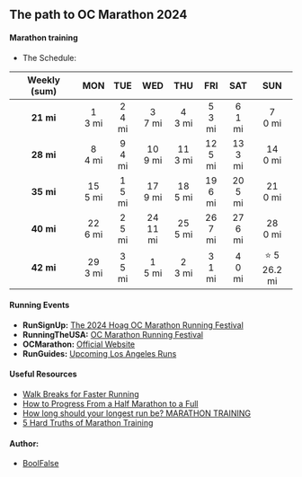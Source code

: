 
## The path to OC Marathon 2024


#### Marathon training

- The Schedule:

| Weekly (sum) |    MON     |    TUE    |     WED     |    THU     |    FRI     |    SAT     |      SUN       |
|:------------:|:----------:|:---------:|:-----------:|:----------:|:----------:|:----------:|:--------------:|
|  **21 mi**   | 1<br>3 mi  | 2<br>4 mi |  3<br>7 mi  | 4<br>3 mi  | 5<br>3 mi  | 6<br>1 mi  |   7<br>0 mi    |
|  **28 mi**   | 8<br>4 mi  | 9<br>4 mi | 10<br>9 mi  | 11<br>3 mi | 12<br>5 mi | 13<br>3 mi |   14<br>0 mi   |
|  **35 mi**   | 15<br>5 mi | 1<br>5 mi | 17<br>9 mi  | 18<br>5 mi | 19<br>6 mi | 20<br>5 mi |   21<br>0 mi   |
|  **40 mi**   | 22<br>6 mi | 2<br>5 mi | 24<br>11 mi | 25<br>5 mi | 26<br>7 mi | 27<br>6 mi |   28<br>0 mi   |
|  **42 mi**   | 29<br>3 mi | 3<br>5 mi |  1<br>5 mi  | 2<br>3 mi  | 3<br>1 mi  | 4<br>0 mi  | ⭐ 5<br>26.2 mi |


#### Running Events

- **RunSignUp:** [The 2024 Hoag OC Marathon Running Festival](https://runsignup.com/Race/CA/CostaMesa/The2024SDCCUOCMarathonRunningFestival)
- **RunningTheUSA:** [OC Marathon Running Festival](https://runningintheusa.com/details/10508)
- **OCMarathon:** [Official Website](https://ocmarathon.com/)
- **RunGuides:** [Upcoming Los Angeles Runs](https://www.runguides.com/los-angeles/runs)


#### Useful Resources

- [Walk Breaks for Faster Running](https://www.runnersworld.com/training/a20818428/walk-breaks-for-faster-running/)
- [How to Progress From a Half Marathon to a Full](https://www.runnersworld.com/training/g20832570/how-to-progress-from-a-half-marathon-to-a-full/)
- [How long should your longest run be? MARATHON TRAINING](https://www.youtube.com/watch?v=qx5zlRG4rS4)
- [5 Hard Truths of Marathon Training](https://www.youtube.com/watch?v=8YXbPG7Ohdg)


#### Author:

- [BoolFalse](https://boolfalse.com/)
